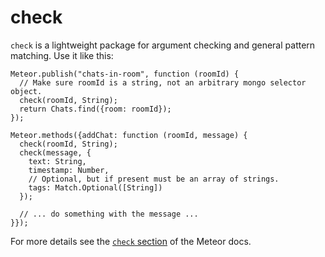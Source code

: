 # check

`check` is a lightweight package for argument checking and general pattern matching. Use it like this:

```
Meteor.publish("chats-in-room", function (roomId) {
  // Make sure roomId is a string, not an arbitrary mongo selector object.
  check(roomId, String);
  return Chats.find({room: roomId});
});

Meteor.methods({addChat: function (roomId, message) {
  check(roomId, String);
  check(message, {
    text: String,
    timestamp: Number,
    // Optional, but if present must be an array of strings.
    tags: Match.Optional([String])
  });

  // ... do something with the message ...
}});
```

For more details see the [`check` section](http://docs.meteor.com/#check_package) of the Meteor docs.
